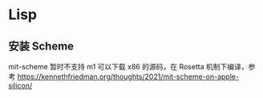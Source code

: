 # Lisp

## 安装 Scheme

mit-scheme 暂时不支持 m1 可以下载 x86 的源码，在 Rosetta 机制下编译，参考 https://kennethfriedman.org/thoughts/2021/mit-scheme-on-apple-silicon/